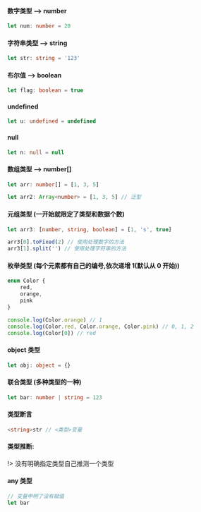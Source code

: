 #### 数字类型 --> number

```typescript
let num: number = 20
```

#### 字符串类型 --> string

```typescript
let str: string = '123'
```

#### 布尔值 --> boolean

```typescript
let flag: boolean = true
```

#### undefined

```typescript
let u: undefined = undefined
```

#### null

```typescript
let n: null = null
```

#### 数组类型 --> number[]

```typescript
let arr: number[] = [1, 3, 5]

let arr2: Array<number> = [1, 3, 5] // 泛型
```

#### 元组类型 (一开始就限定了类型和数据个数)

```typescript
let arr3: [number, string, boolean] = [1, 's', true]

arr3[0].toFixed(2) // 使用处理数字的方法
arr3[1].split('') // 使用处理字符串的方法
```

#### 枚举类型 (每个元素都有自己的编号,依次递增 1(默认从 0 开始))

```typescript
enum Color {
    red,
    orange,
    pink
}

console.log(Color.orange) // 1
console.log(Color.red, Color.orange, Color.pink) // 0, 1, 2
console.log(Color[0]) // red
```

#### object 类型

```typescript
let obj: object = {}
```

#### 联合类型 (多种类型的一种)

```typescript
let bar: number | string = 123
```

#### 类型断言

```typescript
<string>str // <类型>变量
```

#### 类型推断:

!> 没有明确指定类型自己推测一个类型

#### any 类型

```typescript
// 变量申明了没有赋值
let bar
```
